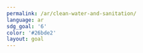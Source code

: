 ```yaml
---
permalink: /ar/clean-water-and-sanitation/
language: ar
sdg_goal: '6'
color: '#26bde2'
layout: goal
---
```


